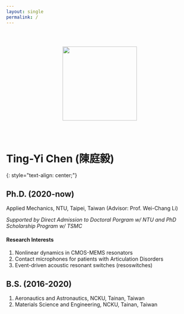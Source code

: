 ```yaml
---
layout: single
permalink: /
---
```


<center><img src="https://i.imgur.com/gVcnSDg.png" style="margin: 3em;" width="200"></center>

# Ting-Yi Chen (陳庭毅)
{: style="text-align: center;"}
## Ph.D. (2020-now)
Applied Mechanics, NTU, Taipei, Taiwan (Advisor: Prof. Wei-Chang Li)

*Supported by Direct Admission to Doctoral Porgram w/ NTU and PhD Scholarship Program w/ TSMC*
#### Research Interests
1. Nonlinear dynamics in CMOS-MEMS resonators
2. Contact microphones for patients with Articulation Disorders
3. Event-driven acoustic resonant switches (resoswitches)

## B.S. (2016-2020)
1. Aeronautics and Astronautics, NCKU, Tainan, Taiwan 
2. Materials Science and Engineering, NCKU, Tainan, Taiwan
